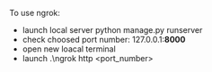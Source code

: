 To use ngrok:
* launch local server python manage.py runserver
* check choosed port number: 127.0.0.1:<b>8000</b>
* open new loacal terminal
* launch .\ngrok http <port_number>